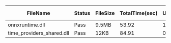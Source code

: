 ﻿ | FileName                  | Status | FileSize | TotalTime(sec) | Upload(sec) | Submit(sec) | SignWait(sec) | Retry Count | 
 |---------------------------|--------|----------|----------------|-------------|-------------|---------------|-------------|
 | onnxruntime.dll           | Pass   | 9.5MB    | 53.92          | 1.22        | 0.49        | 52.08         | 0           | 
 | time_providers_shared.dll | Pass   | 12KB     | 84.91          | 0.58        | 0.62        | 83.06         | 0           | 
